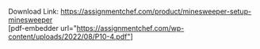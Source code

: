 Download Link: https://assignmentchef.com/product/minesweeper-setup-minesweeper
<br>
[pdf-embedder url="https://assignmentchef.com/wp-content/uploads/2022/08/P10-4.pdf"]